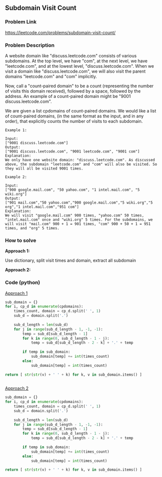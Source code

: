 ## Subdomain Visit Count

### Problem Link
https://leetcode.com/problems/subdomain-visit-count/

### Problem Description 

A website domain like "discuss.leetcode.com" consists of various subdomains. At the top level, we have "com", at the next level, we have "leetcode.com", and at the lowest level, "discuss.leetcode.com". When we visit a domain like "discuss.leetcode.com", we will also visit the parent domains "leetcode.com" and "com" implicitly.

Now, call a "count-paired domain" to be a count (representing the number of visits this domain received), followed by a space, followed by the address. An example of a count-paired domain might be "9001 discuss.leetcode.com".

We are given a list cpdomains of count-paired domains. We would like a list of count-paired domains, (in the same format as the input, and in any order), that explicitly counts the number of visits to each subdomain.


```
Example 1:

Input: 
["9001 discuss.leetcode.com"]
Output: 
["9001 discuss.leetcode.com", "9001 leetcode.com", "9001 com"]
Explanation: 
We only have one website domain: "discuss.leetcode.com". As discussed above, the subdomain "leetcode.com" and "com" will also be visited. So they will all be visited 9001 times.

```


```
Example 2:

Input: 
["900 google.mail.com", "50 yahoo.com", "1 intel.mail.com", "5 wiki.org"]
Output: 
["901 mail.com","50 yahoo.com","900 google.mail.com","5 wiki.org","5 org","1 intel.mail.com","951 com"]
Explanation: 
We will visit "google.mail.com" 900 times, "yahoo.com" 50 times, "intel.mail.com" once and "wiki.org" 5 times. For the subdomains, we will visit "mail.com" 900 + 1 = 901 times, "com" 900 + 50 + 1 = 951 times, and "org" 5 times.

```


### How to solve 

**Approach 1:** 

Use dictionary, split visit times and domain, extract all subdomain

**Approach 2:** 



### Code (python)

[Approach 1](https://github.com/yanray/leetcode/blob/master/problems/0811Subdomain_Visit_Count/0811Subdomain_Visit_Count1.py)

```python
sub_domain = {}
for i, cp_d in enumerate(cpdomains): 
    times_count, domain = cp_d.split(' ', 1)
    sub_d = domain.split('.')
    
    sub_d_length = len(sub_d)
    for j in range(sub_d_length - 1, -1, -1):
        temp = sub_d[sub_d_length - 1]
        for k in range(0, sub_d_length - 1 - j):
            temp = sub_d[sub_d_length - 2 - k] + '.' + temp
            
        if temp in sub_domain:
            sub_domain[temp] += int(times_count)
        else:
            sub_domain[temp] = int(times_count)
        
return [ str(str(v) + ' ' + k) for k, v in sub_domain.items() ]
        
```


[Approach 2](https://github.com/yanray/leetcode/blob/master/problems/0811Subdomain_Visit_Count/0811Subdomain_Visit_Count2.py)

```python
sub_domain = {}
for i, cp_d in enumerate(cpdomains): 
    times_count, domain = cp_d.split(' ', 1)
    sub_d = domain.split('.')
    
    sub_d_length = len(sub_d)
    for j in range(sub_d_length - 1, -1, -1):
        temp = sub_d[sub_d_length - 1]
        for k in range(0, sub_d_length - 1 - j):
            temp = sub_d[sub_d_length - 2 - k] + '.' + temp
            
        if temp in sub_domain:
            sub_domain[temp] += int(times_count)
        else:
            sub_domain[temp] = int(times_count)
        
return [ str(str(v) + ' ' + k) for k, v in sub_domain.items() ]
        
```
